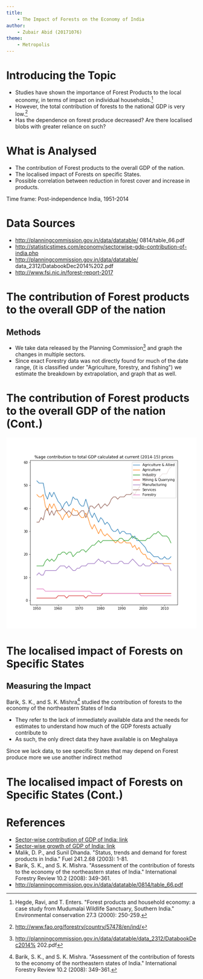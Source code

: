 ```yaml
---
title: 
    - The Impact of Forests on the Economy of India 
author: 
    - Zubair Abid (20171076)
theme:
    - Metropolis 
---
```


# Introducing the Topic
- Studies have shown the importance of Forest Products to the local economy, in terms of impact on individual households.[^need]
- However, the total contribution of forests to the national GDP is very low.[^fao] 
- Has the dependence on forest produce decreased? Are there localised blobs with greater reliance on such?

# What is Analysed
- The contribution of Forest products to the overall GDP of the nation.
- The localised impact of Forests on specific States.
- Possible correlation between reduction in forest cover and increase in products.

Time frame: Post-independence India, 1951-2014

# Data Sources
- http://planningcommission.gov.in/data/datatable/ 0814/table_66.pdf
- http://statisticstimes.com/economy/sectorwise-gdp-contribution-of-india.php
- http://planningcommission.gov.in/data/datatable/ data_2312/DatabookDec2014%202.pdf 
- http://www.fsi.nic.in/forest-report-2017

# The contribution of Forest products to the overall GDP of the nation

## Methods
- We take data released by the Planning Commission[^sectorwise] and graph the changes in multiple sectors.
- Since exact Forestry data was not directly found for much of the date range, (it is classified under "Agriculture, forestry, and fishing") we estimate the breakdown by extrapolation, and graph that as well.

# The contribution of Forest products to the overall GDP of the nation (Cont.)

![Figure of plots](./code/gdpf.png)

# The localised impact of Forests on Specific States

## Measuring the Impact
Barik, S. K., and S. K. Mishra[^nepaper] studied the contribution of forests to the economy of the northeastern States of India
- They refer to the lack of immediately available data and the needs for estimates to understand how much of the GDP forests actually contribute to 
- As such, the only direct data they have available is on Meghalaya

Since we lack data, to see specific States that may depend on Forest produce more we use another indirect method

# The localised impact of Forests on Specific States (Cont.)



# References

[^fao]: http://www.fao.org/forestry/country/57478/en/ind/
[^need]: Hegde, Ravi, and T. Enters. "Forest products and household economy: a case study from Mudumalai Wildlife Sanctuary, Southern India." Environmental conservation 27.3 (2000): 250-259.
[^sectorwise]: http://planningcommission.gov.in/data/datatable/data_2312/DatabookDec2014% 202.pdf
[^sectorgrowth]: http://statisticstimes.com/economy/sectorwise-gdp-growth-of-india.php
[^nepaper]: Barik, S. K., and S. K. Mishra. "Assessment of the contribution of forests to the economy of the northeastern states of India." International Forestry Review 10.2 (2008): 349-361.
[^neforest]: http://planningcommission.gov.in/data/datatable/0814/table_66.pdf

- [Sector-wise contribution of GDP of India: link](http://planningcommission.gov.in/data/datatable/data_2312/DatabookDec2014%202.pdf)
- [Sector-wise growth of GDP of India: link](http://statisticstimes.com/economy/sectorwise-gdp-growth-of-india.php)
- Malik, D. P., and Sunil Dhanda. "Status, trends and demand for forest products in India." Fuel 241.2.68 (2003): 1-81.
- Barik, S. K., and S. K. Mishra. "Assessment of the contribution of forests to the economy of the northeastern states of India." International Forestry Review 10.2 (2008): 349-361.
- http://planningcommission.gov.in/data/datatable/0814/table_66.pdf
